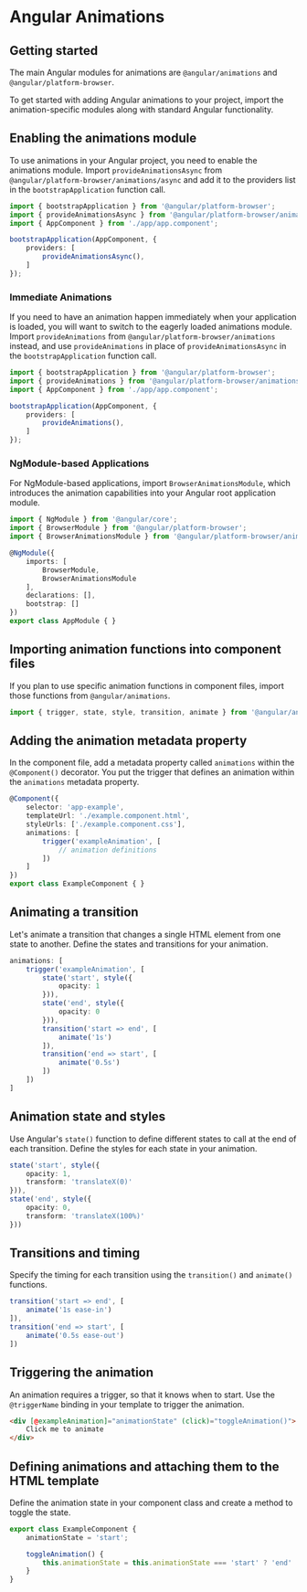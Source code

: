 # Angular Animations

## Getting started

The main Angular modules for animations are `@angular/animations` and `@angular/platform-browser`.

To get started with adding Angular animations to your project, import the animation-specific modules along with standard Angular functionality.

## Enabling the animations module

To use animations in your Angular project, you need to enable the animations module. Import `provideAnimationsAsync` from `@angular/platform-browser/animations/async` and add it to the providers list in the `bootstrapApplication` function call.

```typescript
import { bootstrapApplication } from '@angular/platform-browser';
import { provideAnimationsAsync } from '@angular/platform-browser/animations/async';
import { AppComponent } from './app/app.component';

bootstrapApplication(AppComponent, {
    providers: [
        provideAnimationsAsync(),
    ]
});
```

### Immediate Animations

If you need to have an animation happen immediately when your application is loaded, you will want to switch to the eagerly loaded animations module. Import `provideAnimations` from `@angular/platform-browser/animations` instead, and use `provideAnimations` in place of `provideAnimationsAsync` in the `bootstrapApplication` function call.

```typescript
import { bootstrapApplication } from '@angular/platform-browser';
import { provideAnimations } from '@angular/platform-browser/animations';
import { AppComponent } from './app/app.component';

bootstrapApplication(AppComponent, {
    providers: [
        provideAnimations(),
    ]
});
```

### NgModule-based Applications

For NgModule-based applications, import `BrowserAnimationsModule`, which introduces the animation capabilities into your Angular root application module.

```typescript
import { NgModule } from '@angular/core';
import { BrowserModule } from '@angular/platform-browser';
import { BrowserAnimationsModule } from '@angular/platform-browser/animations';

@NgModule({
    imports: [
        BrowserModule,
        BrowserAnimationsModule
    ],
    declarations: [],
    bootstrap: []
})
export class AppModule { }
```

## Importing animation functions into component files

If you plan to use specific animation functions in component files, import those functions from `@angular/animations`.

```typescript
import { trigger, state, style, transition, animate } from '@angular/animations';
```

## Adding the animation metadata property

In the component file, add a metadata property called `animations` within the `@Component()` decorator. You put the trigger that defines an animation within the `animations` metadata property.

```typescript
@Component({
    selector: 'app-example',
    templateUrl: './example.component.html',
    styleUrls: ['./example.component.css'],
    animations: [
        trigger('exampleAnimation', [
            // animation definitions
        ])
    ]
})
export class ExampleComponent { }
```

## Animating a transition

Let's animate a transition that changes a single HTML element from one state to another. Define the states and transitions for your animation.

```typescript
animations: [
    trigger('exampleAnimation', [
        state('start', style({
            opacity: 1
        })),
        state('end', style({
            opacity: 0
        })),
        transition('start => end', [
            animate('1s')
        ]),
        transition('end => start', [
            animate('0.5s')
        ])
    ])
]
```

## Animation state and styles

Use Angular's `state()` function to define different states to call at the end of each transition. Define the styles for each state in your animation.

```typescript
state('start', style({
    opacity: 1,
    transform: 'translateX(0)'
})),
state('end', style({
    opacity: 0,
    transform: 'translateX(100%)'
}))
```

## Transitions and timing

Specify the timing for each transition using the `transition()` and `animate()` functions.

```typescript
transition('start => end', [
    animate('1s ease-in')
]),
transition('end => start', [
    animate('0.5s ease-out')
])
```

## Triggering the animation

An animation requires a trigger, so that it knows when to start. Use the `@triggerName` binding in your template to trigger the animation.

```html
<div [@exampleAnimation]="animationState" (click)="toggleAnimation()">
    Click me to animate
</div>
```

## Defining animations and attaching them to the HTML template

Define the animation state in your component class and create a method to toggle the state.

```typescript
export class ExampleComponent {
    animationState = 'start';

    toggleAnimation() {
        this.animationState = this.animationState === 'start' ? 'end' : 'start';
    }
}
```
